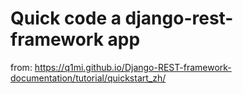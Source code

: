 # Quick code a django-rest-framework app
from: https://q1mi.github.io/Django-REST-framework-documentation/tutorial/quickstart_zh/
